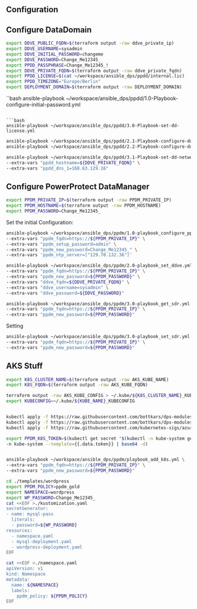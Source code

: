 ## Configuration

## Configure DataDomain
```bash
export DDVE_PUBLIC_FQDN=$(terraform output -raw ddve_private_ip)
export DDVE_USERNAME=sysadmin
export DDVE_INITIAL_PASSWORD=changeme
export DDVE_PASSWORD=Change_Me12345_
export PPDD_PASSPHRASE=Change_Me12345_!
export DDVE_PRIVATE_FQDN=$(terraform output -raw ddve_private_fqdn)
export PPDD_LICENSE=$(cat ~/workspace/ansible_dps/ppdd/internal.lic)
export PPDD_TIMEZONE="Europe/Berlin"
export DEPLOYMENT_DOMAIN=$(terraform output -raw DEPLOYMENT_DOMAIN)
```



``bash
ansible-playbook ~/workspace/ansible_dps/ppdd/1.0-Playbook-configure-initial-password.yml
```

```bash
ansible-playbook ~/workspace/ansible_dps/ppdd/3.0-Playbook-set-dd-license.yml
```

```bash
ansible-playbook ~/workspace/ansible_dps/ppdd/2.1-Playbook-configure-ddpassphrase.yml
ansible-playbook ~/workspace/ansible_dps/ppdd/2.2-Playbook-configure-dd-block.yml
```



```bash
ansible-playbook ~/workspace/ansible_dps/ppdd/3.1-Playbook-set-dd-networks.yml \
--extra-vars "ppdd_hostname=${DDVE_PRIVATE_FQDN}" \
--extra-vars "ppdd_dns_1=168.63.129.16" 
```


## Configure PowerProtect DataManager

```bash
export PPDM_PRIVATE_IP=$(terraform output -raw PPDM_PRIVATE_IP)
export PPDM_HOSTNAME=$(terraform output -raw PPDM_HOSTNAME)
export PPDM_PASSWORD=Change_Me12345_
```


Set the initial Configuration:  
```bash
ansible-playbook ~/workspace/ansible_dps/ppdm/1.0-playbook_configure_ppdm.yml \
--extra-vars "ppdm_fqdn=https://${PPDM_PRIVATE_IP}" \
--extra-vars "ppdm_setup_password=admin" \
--extra-vars "ppdm_new_password=Change_Me12345_" \
--extra-vars 'ppdm_ntp_server=["129.70.132.36"]'
```


```bash
ansible-playbook ~/workspace/ansible_dps/ppdm/2.0-playbook_set_ddve.yml \
--extra-vars "ppdm_fqdn=https://${PPDM_PRIVATE_IP}" \
--extra-vars "ppdm_new_password=${PPDM_PASSWORD}" \
--extra-vars "ddve_fqdn=${DDVE_PRIVATE_FQDN}" \
--extra-vars "ddve_username=sysadmin" \
--extra-vars "ddve_password=${DDVE_PASSWORD}"
```

```bash
ansible-playbook ~/workspace/ansible_dps/ppdm/3.0-playbook_get_sdr.yml \
--extra-vars "ppdm_fqdn=https://${PPDM_PRIVATE_IP}" \
--extra-vars "ppdm_new_password=${PPDM_PASSWORD}" 
```
Setting 

```bash
ansible-playbook ~/workspace/ansible_dps/ppdm/3.0-playbook_set_sdr.yml \
--extra-vars "ppdm_fqdn=https://${PPDM_PRIVATE_IP}" \
--extra-vars "ppdm_new_password=${PPDM_PASSWORD}"
```


## AKS Stuff
```bash
export K8S_CLUSTER_NAME=$(terraform output -raw AKS_KUBE_NAME)
export K8S_FQDN=$(terraform output -raw AKS_KUBE_FQDN)

terraform output -raw AKS_KUBE_CONFIG > ~/.kube/${K8S_CLUSTER_NAME}_KUBECONFIG
export KUBECONFIG=~/.kube/${KUBE_NAME}_KUBECONFIG


kubectl apply -f https://raw.githubusercontent.com/bottkars/dps-modules/main/ci/templates/ppdm/ppdm-rbac.yml
kubectl apply -f https://raw.githubusercontent.com/bottkars/dps-modules/main/ci/templates/ppdm/ppdm-admin.yml
kubectl apply -f https://raw.githubusercontent.com/kubernetes-sigs/azuredisk-csi-driver/master/deploy/example/snapshot/storageclass-azuredisk-snapshot.yaml

export PPDM_K8S_TOKEN=$(kubectl get secret "$(kubectl -n kube-system get secret | grep ppdm-admin | awk '{print $1}')" \
-n kube-system --template={{.data.token}} | base64 -d)


ansible-playbook ~/workspace/ansible_dps/ppdm/playbook_add_k8s.yml \
--extra-vars "ppdm_fqdn=https://${PPDM_PRIVATE_IP}" \
--extra-vars "ppdm_new_password=${PPDM_PASSWORD}" 
```





```bash
cd ./templates/wordpress
export PPDM_POLICY=ppdm_gold
export NAMESPACE=wordpress
export WP_PASSWORD=Change_Me12345_
cat <<EOF >./kustomization.yaml
secretGenerator:
- name: mysql-pass
  literals:
  - password=${WP_PASSWORD}
resources:
  - namespace.yaml  
  - mysql-deployment.yaml
  - wordpress-deployment.yaml
EOF

cat <<EOF >./namespace.yaml
apiVersion: v1
kind: Namespace
metadata:
  name: ${NAMESPACE}
  labels: 
    ppdm_policy: ${PPDM_POLICY}
EOF



```